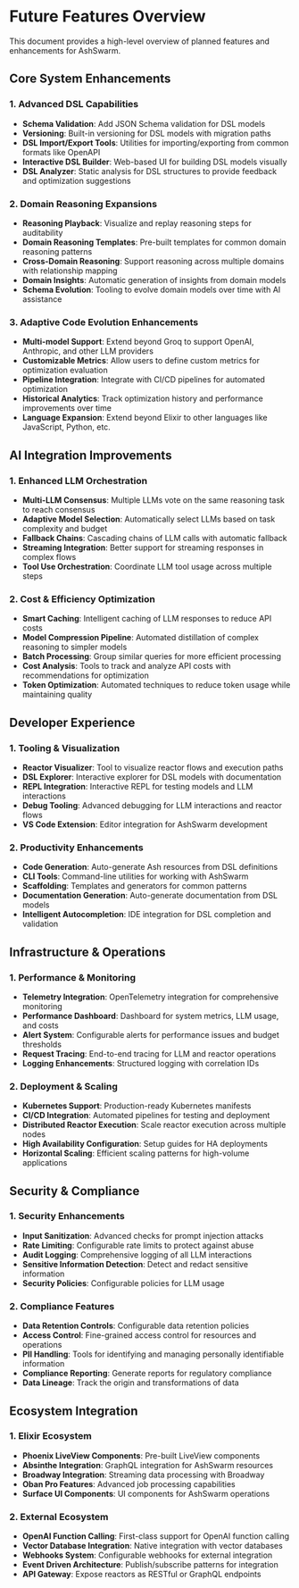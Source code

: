 # Future Features Overview

This document provides a high-level overview of planned features and enhancements for AshSwarm.

## Core System Enhancements

### 1. Advanced DSL Capabilities

- **Schema Validation**: Add JSON Schema validation for DSL models
- **Versioning**: Built-in versioning for DSL models with migration paths
- **DSL Import/Export Tools**: Utilities for importing/exporting from common formats like OpenAPI
- **Interactive DSL Builder**: Web-based UI for building DSL models visually
- **DSL Analyzer**: Static analysis for DSL structures to provide feedback and optimization suggestions

### 2. Domain Reasoning Expansions

- **Reasoning Playback**: Visualize and replay reasoning steps for auditability
- **Domain Reasoning Templates**: Pre-built templates for common domain reasoning patterns
- **Cross-Domain Reasoning**: Support reasoning across multiple domains with relationship mapping
- **Domain Insights**: Automatic generation of insights from domain models
- **Schema Evolution**: Tooling to evolve domain models over time with AI assistance

### 3. Adaptive Code Evolution Enhancements

- **Multi-model Support**: Extend beyond Groq to support OpenAI, Anthropic, and other LLM providers
- **Customizable Metrics**: Allow users to define custom metrics for optimization evaluation
- **Pipeline Integration**: Integrate with CI/CD pipelines for automated optimization
- **Historical Analytics**: Track optimization history and performance improvements over time
- **Language Expansion**: Extend beyond Elixir to other languages like JavaScript, Python, etc.

## AI Integration Improvements

### 1. Enhanced LLM Orchestration

- **Multi-LLM Consensus**: Multiple LLMs vote on the same reasoning task to reach consensus
- **Adaptive Model Selection**: Automatically select LLMs based on task complexity and budget
- **Fallback Chains**: Cascading chains of LLM calls with automatic fallback
- **Streaming Integration**: Better support for streaming responses in complex flows
- **Tool Use Orchestration**: Coordinate LLM tool usage across multiple steps

### 2. Cost & Efficiency Optimization

- **Smart Caching**: Intelligent caching of LLM responses to reduce API costs
- **Model Compression Pipeline**: Automated distillation of complex reasoning to simpler models
- **Batch Processing**: Group similar queries for more efficient processing
- **Cost Analysis**: Tools to track and analyze API costs with recommendations for optimization
- **Token Optimization**: Automated techniques to reduce token usage while maintaining quality

## Developer Experience

### 1. Tooling & Visualization

- **Reactor Visualizer**: Tool to visualize reactor flows and execution paths
- **DSL Explorer**: Interactive explorer for DSL models with documentation
- **REPL Integration**: Interactive REPL for testing models and LLM interactions
- **Debug Tooling**: Advanced debugging for LLM interactions and reactor flows
- **VS Code Extension**: Editor integration for AshSwarm development

### 2. Productivity Enhancements

- **Code Generation**: Auto-generate Ash resources from DSL definitions
- **CLI Tools**: Command-line utilities for working with AshSwarm
- **Scaffolding**: Templates and generators for common patterns
- **Documentation Generation**: Auto-generate documentation from DSL models
- **Intelligent Autocompletion**: IDE integration for DSL completion and validation

## Infrastructure & Operations

### 1. Performance & Monitoring

- **Telemetry Integration**: OpenTelemetry integration for comprehensive monitoring
- **Performance Dashboard**: Dashboard for system metrics, LLM usage, and costs
- **Alert System**: Configurable alerts for performance issues and budget thresholds
- **Request Tracing**: End-to-end tracing for LLM and reactor operations
- **Logging Enhancements**: Structured logging with correlation IDs

### 2. Deployment & Scaling

- **Kubernetes Support**: Production-ready Kubernetes manifests
- **CI/CD Integration**: Automated pipelines for testing and deployment
- **Distributed Reactor Execution**: Scale reactor execution across multiple nodes
- **High Availability Configuration**: Setup guides for HA deployments
- **Horizontal Scaling**: Efficient scaling patterns for high-volume applications

## Security & Compliance

### 1. Security Enhancements

- **Input Sanitization**: Advanced checks for prompt injection attacks
- **Rate Limiting**: Configurable rate limits to protect against abuse
- **Audit Logging**: Comprehensive logging of all LLM interactions
- **Sensitive Information Detection**: Detect and redact sensitive information
- **Security Policies**: Configurable policies for LLM usage

### 2. Compliance Features

- **Data Retention Controls**: Configurable data retention policies
- **Access Control**: Fine-grained access control for resources and operations
- **PII Handling**: Tools for identifying and managing personally identifiable information
- **Compliance Reporting**: Generate reports for regulatory compliance
- **Data Lineage**: Track the origin and transformations of data

## Ecosystem Integration

### 1. Elixir Ecosystem

- **Phoenix LiveView Components**: Pre-built LiveView components
- **Absinthe Integration**: GraphQL integration for AshSwarm resources
- **Broadway Integration**: Streaming data processing with Broadway
- **Oban Pro Features**: Advanced job processing capabilities
- **Surface UI Components**: UI components for AshSwarm operations

### 2. External Ecosystem

- **OpenAI Function Calling**: First-class support for OpenAI function calling
- **Vector Database Integration**: Native integration with vector databases
- **Webhooks System**: Configurable webhooks for external integration
- **Event Driven Architecture**: Publish/subscribe patterns for integration
- **API Gateway**: Expose reactors as RESTful or GraphQL endpoints